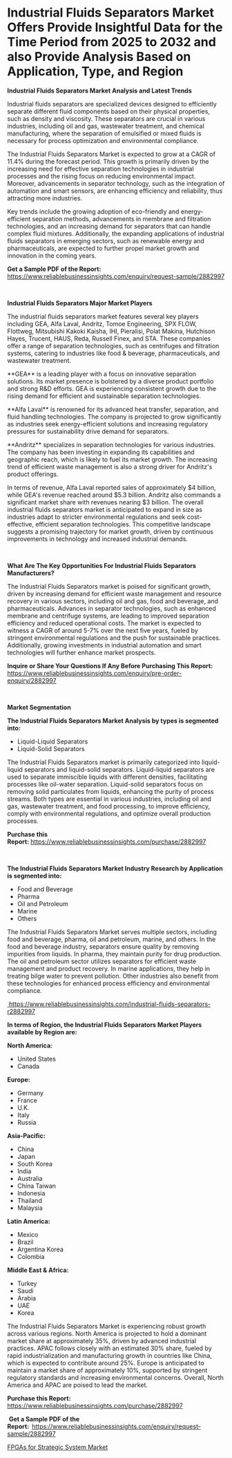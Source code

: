 <p><h1>Industrial Fluids Separators Market Offers Provide Insightful Data for the Time Period from 2025 to 2032 and also Provide Analysis Based on Application, Type, and Region</h1></p><p><strong>Industrial Fluids Separators Market Analysis and Latest Trends</strong></p>
<p><p>Industrial fluids separators are specialized devices designed to efficiently separate different fluid components based on their physical properties, such as density and viscosity. These separators are crucial in various industries, including oil and gas, wastewater treatment, and chemical manufacturing, where the separation of emulsified or mixed fluids is necessary for process optimization and environmental compliance.</p><p>The Industrial Fluids Separators Market is expected to grow at a CAGR of 11.4% during the forecast period. This growth is primarily driven by the increasing need for effective separation technologies in industrial processes and the rising focus on reducing environmental impact. Moreover, advancements in separator technology, such as the integration of automation and smart sensors, are enhancing efficiency and reliability, thus attracting more industries.</p><p>Key trends include the growing adoption of eco-friendly and energy-efficient separation methods, advancements in membrane and filtration technologies, and an increasing demand for separators that can handle complex fluid mixtures. Additionally, the expanding applications of industrial fluids separators in emerging sectors, such as renewable energy and pharmaceuticals, are expected to further propel market growth and innovation in the coming years.</p></p>
<p><strong>Get a Sample PDF of the Report:&nbsp;</strong> <a href="https://www.reliablebusinessinsights.com/enquiry/request-sample/2882997?utm_campaign=3086&utm_medium=2&utm_source=Github&utm_content=ia&utm_term=13032025&utm_id=industrial-fluids-separators">https://www.reliablebusinessinsights.com/enquiry/request-sample/2882997</a></p>
<p>&nbsp;</p>
<p><strong>Industrial Fluids Separators Major Market Players</strong></p>
<p><p>The industrial fluids separators market features several key players including GEA, Alfa Laval, Andritz, Tomoe Engineering, SPX FLOW, Flottweg, Mitsubishi Kakoki Kaisha, IHI, Pieralisi, Polat Makina, Hutchison Hayes, Trucent, HAUS, Reda, Russell Finex, and STA. These companies offer a range of separation technologies, such as centrifuges and filtration systems, catering to industries like food & beverage, pharmaceuticals, and wastewater treatment.</p><p>**GEA** is a leading player with a focus on innovative separation solutions. Its market presence is bolstered by a diverse product portfolio and strong R&D efforts. GEA is experiencing consistent growth due to the rising demand for efficient and sustainable separation technologies.</p><p>**Alfa Laval** is renowned for its advanced heat transfer, separation, and fluid handling technologies. The company is projected to grow significantly as industries seek energy-efficient solutions and increasing regulatory pressures for sustainability drive demand for separators.</p><p>**Andritz** specializes in separation technologies for various industries. The company has been investing in expanding its capabilities and geographic reach, which is likely to fuel its market growth. The increasing trend of efficient waste management is also a strong driver for Andritz's product offerings.</p><p>In terms of revenue, Alfa Laval reported sales of approximately $4 billion, while GEA's revenue reached around $5.3 billion. Andritz also commands a significant market share with revenues nearing $3 billion. The overall industrial fluids separators market is anticipated to expand in size as industries adapt to stricter environmental regulations and seek cost-effective, efficient separation technologies. This competitive landscape suggests a promising trajectory for market growth, driven by continuous improvements in technology and increased industrial demands.</p></p>
<p>&nbsp;</p>
<p><strong>What Are The Key Opportunities For Industrial Fluids Separators Manufacturers?</strong></p>
<p><p>The Industrial Fluids Separators market is poised for significant growth, driven by increasing demand for efficient waste management and resource recovery in various sectors, including oil and gas, food and beverage, and pharmaceuticals. Advances in separator technologies, such as enhanced membrane and centrifuge systems, are leading to improved separation efficiency and reduced operational costs. The market is expected to witness a CAGR of around 5-7% over the next five years, fueled by stringent environmental regulations and the push for sustainable practices. Additionally, growing investments in industrial automation and smart technologies will further enhance market prospects.</p></p>
<p><strong>Inquire or Share Your Questions If Any Before Purchasing This Report:</strong> <a href="https://www.reliablebusinessinsights.com/enquiry/pre-order-enquiry/2882997?utm_campaign=3086&utm_medium=2&utm_source=Github&utm_content=ia&utm_term=13032025&utm_id=industrial-fluids-separators">https://www.reliablebusinessinsights.com/enquiry/pre-order-enquiry/2882997</a></p>
<p>&nbsp;</p>
<p><strong>Market Segmentation</strong></p>
<p><strong>The Industrial Fluids Separators Market Analysis by types is segmented into:</strong></p>
<p><ul><li>Liquid-Liquid Separators</li><li>Liquid-Solid Separators</li></ul></p>
<p><p>The Industrial Fluids Separators market is primarily categorized into liquid-liquid separators and liquid-solid separators. Liquid-liquid separators are used to separate immiscible liquids with different densities, facilitating processes like oil-water separation. Liquid-solid separators focus on removing solid particulates from liquids, enhancing the purity of process streams. Both types are essential in various industries, including oil and gas, wastewater treatment, and food processing, to improve efficiency, comply with environmental regulations, and optimize overall production processes.</p></p>
<p><strong>Purchase this Report:&nbsp;</strong><a href="https://www.reliablebusinessinsights.com/purchase/2882997?utm_campaign=3086&utm_medium=2&utm_source=Github&utm_content=ia&utm_term=13032025&utm_id=industrial-fluids-separators">https://www.reliablebusinessinsights.com/purchase/2882997</a></p>
<p>&nbsp;</p>
<p><strong>The Industrial Fluids Separators Market Industry Research by Application is segmented into:</strong></p>
<p><ul><li>Food and Beverage</li><li>Pharma</li><li>Oil and Petroleum</li><li>Marine</li><li>Others</li></ul></p>
<p><p>The Industrial Fluids Separators Market serves multiple sectors, including food and beverage, pharma, oil and petroleum, marine, and others. In the food and beverage industry, separators ensure quality by removing impurities from liquids. In pharma, they maintain purity for drug production. The oil and petroleum sector utilizes separators for efficient waste management and product recovery. In marine applications, they help in treating bilge water to prevent pollution. Other industries also benefit from these technologies for enhanced process efficiency and environmental compliance.</p></p>
<p><a href="https://www.reliablebusinessinsights.com/industrial-fluids-separators-r2882997?utm_campaign=3086&utm_medium=2&utm_source=Github&utm_content=ia&utm_term=13032025&utm_id=industrial-fluids-separators">&nbsp;https://www.reliablebusinessinsights.com/industrial-fluids-separators-r2882997</a></p>
<p><strong>In terms of Region, the Industrial Fluids Separators Market Players available by Region are:</strong></p>
<p>
    <p> <strong> North America: </strong>
        <ul>
            <li>United States</li>
            <li>Canada</li>
        </ul>
        </p> 
    <p> <strong> Europe: </strong>
        <ul>
            <li>Germany</li>
            <li>France</li>
            <li>U.K.</li>
            <li>Italy</li>
            <li>Russia</li>
        </ul>
        </p> 
    <p> <strong> Asia-Pacific: </strong>
        <ul>
            <li>China</li>
            <li>Japan</li>
            <li>South Korea</li>
            <li>India</li>
            <li>Australia</li>
            <li>China Taiwan</li>
            <li>Indonesia</li>
            <li>Thailand</li>
            <li>Malaysia</li>
        </ul>
        </p> 
    <p> <strong> Latin America: </strong>
        <ul>
            <li>Mexico</li>
            <li>Brazil</li>
            <li>Argentina Korea</li>
            <li>Colombia</li>
        </ul>
        </p> 
    <p> <strong> Middle East & Africa: </strong>
        <ul>
            <li>Turkey</li>
            <li>Saudi</li>
            <li>Arabia</li>
            <li>UAE</li>
            <li>Korea</li>
        </ul>
    </p>
    </p>
<p><p>The Industrial Fluids Separators Market is experiencing robust growth across various regions. North America is projected to hold a dominant market share at approximately 35%, driven by advanced industrial practices. APAC follows closely with an estimated 30% share, fueled by rapid industrialization and manufacturing growth in countries like China, which is expected to contribute around 25%. Europe is anticipated to maintain a market share of approximately 10%, supported by stringent regulatory standards and increasing environmental concerns. Overall, North America and APAC are poised to lead the market.</p></p>
<p><strong>Purchase this Report: </strong><a href="https://www.reliablebusinessinsights.com/purchase/2882997?utm_campaign=3086&utm_medium=2&utm_source=Github&utm_content=ia&utm_term=13032025&utm_id=industrial-fluids-separators">https://www.reliablebusinessinsights.com/purchase/2882997</a></p>
<p>&nbsp;<strong>Get a Sample PDF of the Report:&nbsp;&nbsp;</strong><a href="https://www.reliablebusinessinsights.com/enquiry/request-sample/2882997?utm_campaign=3086&utm_medium=2&utm_source=Github&utm_content=ia&utm_term=13032025&utm_id=industrial-fluids-separators">https://www.reliablebusinessinsights.com/enquiry/request-sample/2882997</a></p>
<p><strong></strong></p>
<p><p><a href="https://github.com/boysabotzoc/Market-Research-Report-List-1/blob/main/fpgas-for-strategic-system-market.md?utm_campaign=3086&utm_medium=2&utm_source=Github&utm_content=ia&utm_term=13032025&utm_id=industrial-fluids-separators">FPGAs for Strategic System Market</a></p></p>